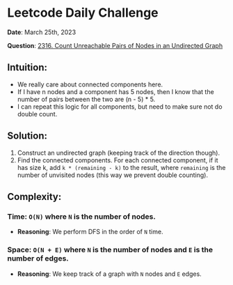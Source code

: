 # Leetcode Daily Challenge

**Date**: March 25th, 2023

**Question**: [2316. Count Unreachable Pairs of Nodes in an Undirected Graph](https://leetcode.com/problems/count-unreachable-pairs-of-nodes-in-an-undirected-graph/description/)

## Intuition:
*   We really care about connected components here.
*   If I have n nodes and a component has 5 nodes, then I know that the number of pairs between the two are (n - 5) * 5.
*   I can repeat this logic for all components, but need to make sure not do double count.

## Solution:
1.  Construct an undirected graph (keeping track of the direction though).
2.  Find the connected components. For each connected component, if it has size k, add `k * (remaining - k)` to the result, where `remaining` is the number of unvisited nodes (this way we prevent double counting).

## Complexity:
### Time: `O(N)` where `N` is the number of nodes.
*   **Reasoning**: We perform DFS in the order of `N` time.
### Space: `O(N + E)` where `N` is the number of nodes and `E` is the number of edges.
*   **Reasoning**: We keep track of a graph with `N` nodes and `E` edges.
